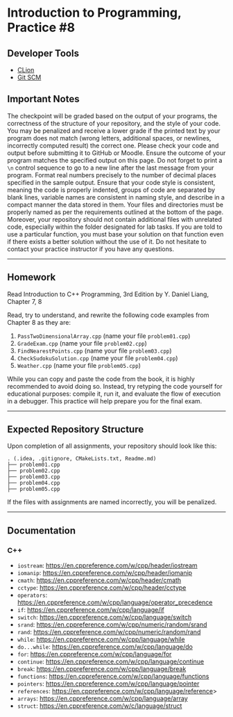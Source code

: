 Introduction to Programming, Practice #8
========================================

## Developer Tools

* [CLion](https://www.jetbrains.com/clion/download)
* [Git SCM](https://git-scm.com/downloads)

## Important Notes

The checkpoint will be graded based on the output of your programs, the correctness of the structure of your repository, and the style of your code. You may be penalized and receive a lower grade if the printed text by your program does not match (wrong letters, additional spaces, or newlines, incorrectly computed result) the correct one. Please check your code and output before submitting it to GitHub or Moodle. Ensure the outcome of your program matches the specified output on this page. Do not forget to print a `\n` control sequence to go to a new line after the last message from your program. Format real numbers precisely to the number of decimal places specified in the sample output. Ensure that your code style is consistent, meaning the code is properly indented, groups of code are separated by blank lines, variable names are consistent in naming style, and describe in a compact manner the data stored in them. Your files and directories must be properly named as per the requirements outlined at the bottom of the page. Moreover, your repository should not contain additional files with unrelated code, especially within the folder designated for lab tasks. If you are told to use a particular function, you must base your solution on that function even if there exists a better solution without the use of it. Do not hesitate to contact your practice instructor if you have any questions.

---

## Homework

Read Introduction to C++ Programming, 3rd Edition by Y. Daniel Liang, Chapter 7, 8

Read, try to understand, and rewrite the following code examples from Chapter 8 as they are:

  1. `PassTwoDimensionalArray.cpp` (name your file `problem01.cpp`)
  2. `GradeExam.cpp` (name your file `problem02.cpp`)
  3. `FindNearestPoints.cpp` (name your file `problem03.cpp`)
  4. `CheckSudokuSolution.cpp` (name your file `problem04.cpp`)
  5. `Weather.cpp` (name your file `problem05.cpp`)

While you can copy and paste the code from the book, it is highly recommended to avoid doing so. Instead, try retyping the code yourself for educational purposes: compile it, run it, and evaluate the flow of execution in a debugger. This practice will help prepare you for the final exam.

---

## Expected Repository Structure

Upon completion of all assignments, your repository should look like this:

```
. (.idea, .gitignore, CMakeLists.txt, Readme.md)
├── problem01.cpp
├── problem02.cpp
├── problem03.cpp
├── problem04.cpp
├── problem05.cpp
```

If the files with assignments are named incorrectly, you will be penalized.

---

## Documentation

### C++

* `iostream`: <https://en.cppreference.com/w/cpp/header/iostream>
* `iomanip`: <https://en.cppreference.com/w/cpp/header/iomanip>
* `cmath`: <https://en.cppreference.com/w/cpp/header/cmath>
* `cctype`: <https://en.cppreference.com/w/cpp/header/cctype>
* `operators`: <https://en.cppreference.com/w/cpp/language/operator_precedence>
* `if`: <https://en.cppreference.com/w/cpp/language/if>
* `switch`: <https://en.cppreference.com/w/cpp/language/switch>
* `srand`: <https://en.cppreference.com/w/cpp/numeric/random/srand>
* `rand`: <https://en.cppreference.com/w/cpp/numeric/random/rand>
* `while`: <https://en.cppreference.com/w/cpp/language/while>
* `do...while`: <https://en.cppreference.com/w/cpp/language/do>
* `for`: <https://en.cppreference.com/w/cpp/language/for>
* `continue`: <https://en.cppreference.com/w/cpp/language/continue>
* `break`: <https://en.cppreference.com/w/cpp/language/break>
* `functions`: <https://en.cppreference.com/w/cpp/language/functions>
* `pointers`: <https://en.cppreference.com/w/cpp/language/pointer>
* `references`: <https://en.cppreference.com/w/cpp/language/reference>>
* `arrays`: <https://en.cppreference.com/w/cpp/language/array>
* `struct`: <https://en.cppreference.com/w/c/language/struct>
